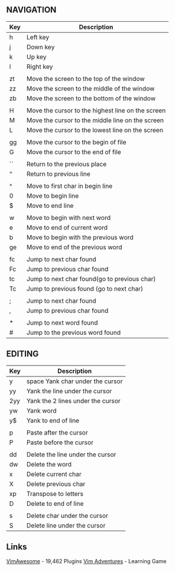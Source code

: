 ## NAVIGATION

| Key | Description                                       |
| --- | ------------------------------------------------- |
| h   | Left key                                          |
| j   | Down key                                          |
| k   | Up key                                            |
| l   | Right key                                         |
|     |                                                   |
| zt  | Move the screen to the top of the window          |
| zz  | Move the screen to the middle of the window       |
| zb  | Move the screen to the bottom of the window       |
|     |                                                   |
| H   | Move the cursor to the highest line on the screen |
| M   | Move the cursor to the middle line on the screen  |
| L   | Move the cursor to the lowest line on the screen  |
|     |                                                   |
| gg  | Move the cursor to the begin of file              |
| G   | Move the cursor to the end of file                |
|     |                                                   |
| ``  | Return to the previous place                      |
| “   | Return to previous line                           |
|     |                                                   |
| ^   | Move to first char in begin line                  |
| 0   | Move to begin line                                |
| $   | Move to end line                                  |
|     |                                                   |
| w   | Move to begin with next word                      |
| e   | Move to end of current word                       |
| b   | Move to begin with the previous word              |
| ge  | Move to end of the previous word                  |
|     |                                                   |
| fc  | Jump to next char found                           |
| Fc  | Jump to previous char found                       |
| tc  | Jump to next char found(go to previous char)      |
| Tc  | Jump to previous found (go to next char)          |
|     |                                                   |
| ;   | Jump to next char found                           |
| ,   | Jump to previous char found                       |
|     |                                                   |
| *   | Jump to next word found                           |
| #   | Jump to the previous word found                   |


## EDITING

 | Key | Description                       |
 | --- | --------------------------------- |
 | y   | space Yank char under the cursor  |
 | yy  | Yank the line under the cursor    |
 | 2yy | Yank the 2 lines under the cursor |
 | yw  | Yank word                         |
 | y$  | Yank to end of line               |
 |     |                                   |
 | p   | Paste after the cursor            |
 | P   | Paste before the cursor           |
 |     |                                   |
 | dd  | Delete the line under the cursor  |
 | dw  | Delete the word                   |
 | x   | Delete current char               |
 | X   | Delete previous char              |
 | xp  | Transpose to letters              |
 | D   | Delete to end of line             |
 |     |                                   |
 | s   | Delete char under the cursor      |
 | S   | Delete line under the cursor      |


## Links

[VimAwesome](https://vimawesome.com/) - 19,462 Plugins
[Vim Adventures](https://vim-adventures.com/) - Learning Game